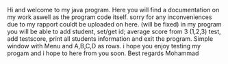 Hi and welcome to my java program. Here you will find a documentation on my work aswell as the program code itself. 
sorry for any inconveniences due to my rapport couldt be uploaded on here. (will be fixed) 
in my program you will be able to add student, set/get id; average score from 3 (1,2,3) test, add testscore, print all students information and exit the program. 
Simple window with Menu and A,B,C,D as rows. i hope you enjoy testing my progam and i hope to here from you soon.
Best regards 
Mohammad
